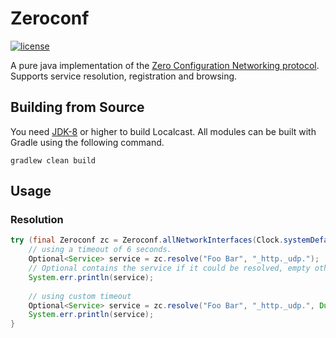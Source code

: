 # Zeroconf

[![license](https://img.shields.io/badge/license-BSD3-lightgray.svg)](https://opensource.org/licenses/BSD-3-Clause)

A pure java implementation of the [Zero Configuration Networking protocol](http://www.zeroconf.org).
Supports service resolution, registration and browsing.

## Building from Source

You need [JDK-8](http://openjdk.java.net/projects/jdk8/) or higher to build Localcast.
All modules can be built with Gradle using the following command.

```
gradlew clean build
```

## Usage

### Resolution

```java
try (final Zeroconf zc = Zeroconf.allNetworkInterfaces(Clock.systemDefaultZone())) {
    // using a timeout of 6 seconds.
    Optional<Service> service = zc.resolve("Foo Bar", "_http._udp.");
    // Optional contains the service if it could be resolved, empty otherwise
    System.err.println(service);
    
    // using custom timeout
    Optional<Service> service = zc.resolve("Foo Bar", "_http._udp.", Duration.ofSeconds(1));
    System.err.println(service);
}
```
